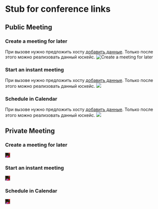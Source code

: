 # Stub for conference links

## Public Meeting

### Create a meeting for later

При вызове нужно предложить хосту [добавить данные](/ru/guide/introduction#%D0%BA%D0%B0%D0%BA-%D1%8D%D1%82%D0%BE-%D1%80%D0%B0%D0%B1%D0%BE%D1%82%D0%B0%D0%B5%D1%82). Только после этого можно реализовать данный юскейс.
![Create a meeting for later](/CreateMeetingForLater.png)

### Start an instant meeting

При вызове нужно предложить хосту [добавить данные](/ru/guide/introduction#%D0%BA%D0%B0%D0%BA-%D1%8D%D1%82%D0%BE-%D1%80%D0%B0%D0%B1%D0%BE%D1%82%D0%B0%D0%B5%D1%82). Только после этого можно реализовать данный юскейс.
![](/Start-an-instant-meeting.png)

### Schedule in Calendar

При вызове нужно предложить хосту [добавить данные](/ru/guide/introduction#%D0%BA%D0%B0%D0%BA-%D1%8D%D1%82%D0%BE-%D1%80%D0%B0%D0%B1%D0%BE%D1%82%D0%B0%D0%B5%D1%82). Только после этого можно реализовать данный юскейс.
![](/ScheduleInCalendar.png)

## Private Meeting

### Create a meeting for later

<div style="background-color: #f00; display: inline-block;">
    <img src="/CreateMeetingForLater.png" style="filter: invert(100%);">
</div>

### Start an instant meeting

<div style="background-color: #f00; display: inline-block;">
    <img src="/Start-an-instant-meeting.png" style="filter: invert(100%);">
</div>

### Schedule in Calendar

<div style="background-color: #f00; display: inline-block;">
    <img src="/ScheduleInCalendar.png" style="filter: invert(100%);">
</div>
